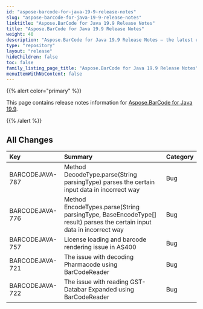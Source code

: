```yaml
---
id: "aspose-barcode-for-java-19-9-release-notes"
slug: "aspose-barcode-for-java-19-9-release-notes"
linktitle: "Aspose.BarCode for Java 19.9 Release Notes"
title: "Aspose.BarCode for Java 19.9 Release Notes"
weight: 40
description: "Aspose.BarCode for Java 19.9 Release Notes – the latest updates and fixes."
type: "repository"
layout: "release"
hideChildren: false
toc: false
family_listing_page_title: "Aspose.BarCode for Java 19.9 Release Notes"
menuItemWithNoContent: false
---
```


{{% alert color="primary" %}}

This page contains release notes information for [Aspose.BarCode for Java 19.9](https://releases.aspose.com/barcode/java/19-9/).

{{% /alert %}}
## **All Changes**

|**Key**|**Summary**|**Category**|
| :- | :- | :- |
|BARCODEJAVA-787|Method DecodeType.parse(String parsingType) parses the certain input data in incorrect way|Bug|
|BARCODEJAVA-776|Method EncodeTypes.parse(String parsingType, BaseEncodeType[] result) parses the certain input data in incorrect way|Bug|
|BARCODEJAVA-757|License loading and barcode rendering issue in AS400|Bug|
|BARCODEJAVA-721|The issue with decoding Pharmacode using BarCodeReader|Bug|
|BARCODEJAVA-722|The issue with reading GST-Databar Expanded using BarCodeReader|Bug|
